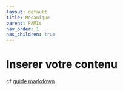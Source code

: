 ```yaml
---
layout: default
title: Mecanique
parent: PAMIs
nav_order: 1
has_children: true
---
```


# Inserer votre contenu

cf [guide markdown](https://www.markdownguide.org/)